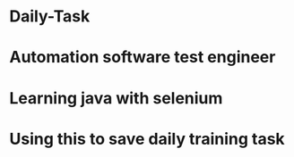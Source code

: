 # Daily-Task
# Automation software test engineer
# Learning java with selenium
# Using this to save daily training task
